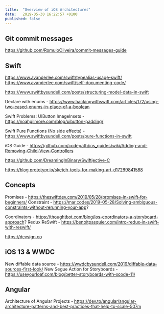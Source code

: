 ```yaml
---
title:  "Overview of iOS Architectures"
date:   2019-05-30 16:22:57 +0100
published: false
---
```



## Git commit messages
https://github.com/RomuloOliveira/commit-messages-guide

## Swift
https://www.avanderlee.com/swift/typealias-usage-swift/
https://www.avanderlee.com/swift/self-documenting-code/

https://www.swiftbysundell.com/posts/structuring-model-data-in-swift

Declare with enums - https://www.hackingwithswift.com/articles/172/using-two-cased-enums-in-place-of-a-boolean


Swift Problems:
UIButton ImageInsets - https://noahgilmore.com/blog/uibutton-padding/

Swift Pure Functions (No side effects) - https://www.swiftbysundell.com/posts/pure-functions-in-swift

iOS Guide - https://github.com/codepath/ios_guides/wiki/Adding-and-Removing-Child-View-Controllers



https://github.com/DreamingInBinary/Swiftjective-C

https://blog.prototypr.io/sketch-tools-for-making-art-d17289841588

## Concepts
Promises - https://theswiftdev.com/2019/05/28/promises-in-swift-for-beginners/
Constraint - https://mar.codes/2019-05-28/Solving-ambiguous-constraints-without-rerunning-your-app?

Coordinators - https://thoughtbot.com/blog/ios-coordinators-a-storyboard-approach?
Redux ReSwift - https://benoitpasquier.com/intro-redux-in-swift-with-reswift/


https://devsign.co

## iOS 13 & WWDC
New diffable data source - https://wwdcbysundell.com/2019/diffable-data-sources-first-look/
New Segue Action for Storyboards - https://useyourloaf.com/blog/better-storyboards-with-xcode-11/


## Angular
Architecture of Angular Projects - https://dev.to/angular/angular-architecture-patterns-and-best-practices-that-help-to-scale-507m